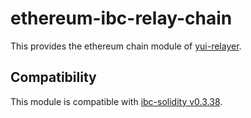 # ethereum-ibc-relay-chain

This provides the ethereum chain module of [yui-relayer](https://github.com/hyperledger-labs/yui-relayer).

## Compatibility

This module is compatible with [ibc-solidity v0.3.38](https://github.com/hyperledger-labs/yui-ibc-solidity/releases/tag/v0.3.38).
